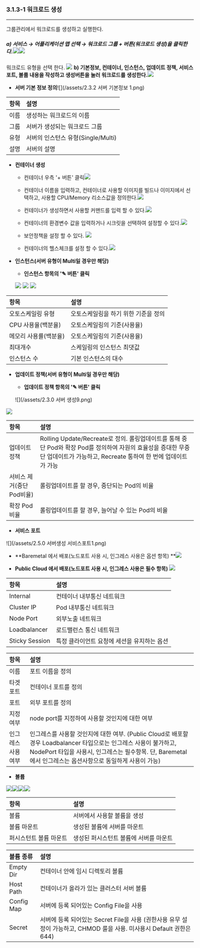 ### 3.1.3-1 워크로드 생성

---

그룹관리에서 워크로드를 생성하고 실행한다.

##### a\) 서비스 → 어플리케이션 맵 선택 → 워크로드 그룹 + 버튼\(워크로드 생성\)을 클릭한다.![](/assets/KR/3.0.0/3.1.3-1_1.png)![](/assets/KR/3.0.0/3.1.3-1_2.png)
워크로드 유형을 선택 한다.
![](/assets/KR/3.0.0/3.1.3-1_3.png)
**b\) 기본정보, 컨테이너, 인스턴스, 업데이트 정책, 서비스 포트, 볼륨 내용을 작성하고 생성버튼을 눌러 워크로드를 생성한다.**![](/assets/KR/3.0.0/3.1.3-1_4.png)

* **서버 기본 정보 정의**![](/assets/2.3.2 서버 기본정보 1.png)

| **항목** | **설명** |
| :--- | :--- |
| 이름 | 생성하는 워크로드의 이름 |
| 그룹 | 서버가 생성되는 워크로드 그룹 |
| 유형 | 서버의 인스턴스 유형\(Single/Multi\) |
| 설명 | 서버의 설명 |

* **컨테이너 생성**

  * 컨테이너 우측 '+ 버튼' 클릭![](/assets/KR/2.5.3/3.1.3-1_5.png)

  * 컨테이너 이름을 입력하고, 컨테이너로 사용할 이미지를 빌드나 이미지에서 선택하고, 사용할 CPU/Memory 리소스값을 정의한다.![](/assets/KR/3.0.0/3.1.3-1_7.png)

  * 컨테이너가 생성하면서 사용할 커맨드를 입력 할 수 있다.![](/assets/KR/3.0.0/3.1.3-1_8.png)

  * 컨테이너의 환경변수 값을 입력하거나 시크릿을 선택하여 설정할 수 있다.![](/assets/KR/3.0.0/3.1.3-1_9.png)

  * 보안정책을 설정 할 수 있다.
  ![](/assets/KR/3.0.0/3.1.3-1_10.png)

  * 컨테이너의 헬스체크를 설정 할 수 있다.![](/assets/KR/3.0.0/3.1.3-1_11.png)

* **인스턴스\(서버 유형이 Multi일 경우만 해당\)**

  * **인스턴스 항목의 '✎ 버튼' 클릭**

  ![](/assets/KR/2.5.4/3.1.3-1_11.png)
  ![](/assets/KR/3.0.0/3.1.3-1_13.png)
  ![](/assets/KR/3.0.0/3.1.3-1_14.png)


| **항목** | **설명** |
| :--- | :--- |
| 오토스케일링 유형 | 오토스케일링을 하기 위한 기준을 정의 |
| CPU 사용율\(백분율\) | 오토스케일링의 기준\(사용율\) |
| 메모리 사용률\(백분율\) | 오토스케일링의 기준\(사용율\) |
| 최대개수 | 스케일링의 인스턴스 최댓값 |
| 인스턴스 수 | 기본 인스턴스의 대수 |

* **업데이트 정책\(서버 유형이 Multi일 경우만 해당\)**

  * **업데이트 정책 항목의 '✎ 버튼' 클릭**

  ![](/assets/2.3.0 서버 생성9.png)

![](/assets/KR/3.0.0/3.1.3-1_15.png)

| **항목** | **설명** |
| :--- | :--- |
| 업데이트 정책 | Rolling Update/Recreate로 정의. 롤링업데이트를 통해 중단 Pod와 확장 Pod를 정의하여 자원의 효율성을 증대한 무중단 업데이트가 가능하고, Recreate 통하여 한 번에 업데이트가 가능 |
| 서비스 제거\(중단Pod비율\) | 롤링업데이트를 할 경우, 중단되는 Pod의 비율 |
| 확장 Pod비율 | 롤링업데이트를 할 경우, 늘어날 수 있는 Pod의 비율 |

* **서비스 포트**

![](/assets/2.5.0 서버생성 서비스포트1.png)

* **Baremetal 에서 배포\(노드포트 사용 시, 인그레스 사용은 옵션 항목\)  **![](/assets/KR/3.0.0/3.1.3-1_17.png)

* **Public Cloud 에서 배포\(노드포트 사용 시, 인그레스 사용은 필수 항목\)** ![](/assets/KR/3.0.0/3.1.3-1_18.png)

| **항목** | **설명** |
| :--- | :--- |
| Internal | 컨테이너 내부통신 네트워크 |
| Cluster IP | Pod 내부통신 네트워크 |
| Node Port | 외부노출 네트워크 |
| Loadbalancer | 로드밸런스 통신 네트워크 |
| Sticky Session | 특정 클라이언트 요청에 세션을 유지하는 옵션 |


| **항목** | **설명** |
| :--- | :--- |
| 이름 | 포트 이름을 정의 |
| 타겟 포트 | 컨테이너 포트를 정의 |
| 포트 | 외부 포트를 정의 |
| 지정 여부 | node port를 지정하여 사용할 것인지에 대한 여부 |
| 인그레스 사용 여부 | 인그레스를 사용할 것인지에 대한 여부. \(Public Cloud로 배포할 경우 Loadbalancer 타입으로는 인그레스 사용이 불가하고, NodePort 타입을 사용시, 인그레스는 필수항목. 단, Baremetal에서 인그레스는 옵션사항으로 동일하게 사용이 가능\) |

* **볼륨**

![](/assets/KR/3.0.0/3.1.3-1_19.png)![](/assets/KR/3.0.0/3.1.3-1_20.png)![](/assets/KR/3.0.0/3.1.3-1_21.png)![](/assets/KR/3.0.0/3.1.3-1_22.png)

| **항목** | 설명 |
| :--- | :--- |
| 볼륨 | 서버에서 사용할 볼륨을 생성 |
| 볼륨 마운트 | 생성된 볼륨에 서버를 마운트 |
| 퍼시스턴트 볼륨 마운트 |생성된 퍼시스턴트 볼륨에 서버를 마운트 |

| **볼륨 종류** | **설명** |
| :--- | :--- |
| Empty Dir | 컨테이너 안에 임시 디렉토리 볼륨 |
| Host Path | 컨테이너가 올라가 있는 클러스터 서버 볼륨 |
| Config Map | 서버에 등록 되어있는 Config File을 사용 |
| Secret | 서버에 등록 되어있는 Secret File을 사용 \(권한사용 유무 설정이 가능하고, CHMOD 룰을 사용. 미사용시 Default 권한은 644\) |



